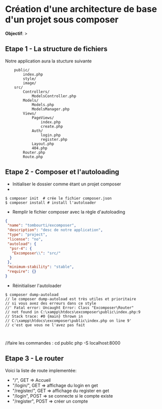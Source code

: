 # Création d'une architecture de base d'un projet sous composer


**Objectif**:  > 

## Etape 1 - La structure de fichiers

Notre application aura la stucture suivante

```
    public/
        index.php
        style/
        image/
    src/
        Controllers/
            ModelsController.php
        Models/
            Models.php
            ModelsManager.php
        Views/
            PageViews/
                index.php
                create.php
            Auth/
                login.php
                register.php
            Layout.php
            404.php            
        Router.php
        Route.php
```

## Etape 2 - Composer et l'autoloading

- Initialiser le dossier comme étant un projet composer
- 
```shell
$ composer init  # crée le fichier composer.json
$ composer install # install l'autoloader
```

- Remplir le fichier composer avec la règle d'autoloading

```json
{
 "name": "tombourti/excomposer",
 "description": "desc de notre application",
 "type": "project",
 "license": "no",
 "autoload": {
  "psr-4": {
   "Excomposer\\": "src/"
  }
 },
 "minimum-stability": "stable",
 "require": {} 
}
```

- Réinitialiser l'autoloader

```shell
$ composer dump-autoload
// le composer dump-autoload est très utiles et prioritaire 
// si vous avez des erreurs dans ce style 
//' Fatal error: Uncaught Error: Class "Excomposer\Router" 
// not found in C:\xampp\htdocs\excomposer\public\index.php:9 
// Stack trace: #0 {main} thrown in
// C:\xampp\htdocs\excomposer\public\index.php on line 9'
// c'est que vous ne l'avez pas fait  

 
```

//faire les commandes :
cd public
php -S localhost:8000 

## Etape 3 - Le router

Voici la liste de route implementée:

- "/", GET => Accueil
- "/login/", GET => affichage du login en get
- "/register/", GET => affichage du register en get
- "/login", POST => se connecte si le compte existe 
- "/register", POST => créer un compte 

